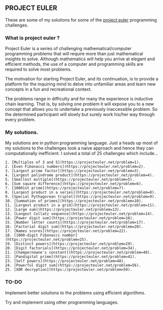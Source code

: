 ## PROJECT EULER

These are some of my solutions for some of the [project euler](https://projecteuler.net/) programming challenges.

### What is project euler ?

Project Euler is a series of challenging mathematical/computer programming problems that will require more than just mathematical insights to solve. Although mathematics will help you arrive at elegant and efficient methods, the use of a computer and programming skills are required to solve most problems.

The motivation for starting Project Euler, and its continuation, is to provide a platform for the inquiring mind to delve into unfamiliar areas and learn new concepts in a fun and recreational context.

The problems range in difficulty and for many the experience is inductive chain learning. That is, by solving one problem it will expose you to a new concept that allows you to undertake a previously inaccessible problem. So the determined participant will slowly but surely work his/her way through every problem.

### My solutions.

My solutions are in python programming language. Just a heads up most of my solutions to the challenges took a naive approach and hence they can computationally inefficient. I solved a total of 25 challenges which include...

    1. [Multiples of 3 and 5](https://projecteuler.net/problem=1).
    2. [Even Fibonacci numbers](https://projecteuler.net/problem=2).
    3. [Largest prime factor](https://projecteuler.net/problem=3).
    4. [Largest palindrome product](https://projecteuler.net/problem=4).
    5. [Smallest multiple](https://projecteuler.net/problem=5).
    6. [Sum square difference](https://projecteuler.net/problem=6).
    7. [10001st prime](https://projecteuler.net/problem=7). 
    8. [Largest product in a series](https://projecteuler.net/problem=8).
    9. [Special Pythagorean triplet](https://projecteuler.net/problem=9).
    10. [Summation of primes](https://projecteuler.net/problem=10).
    11. [Largest product in a grid](https://projecteuler.net/problem=11).
    12. [Large sum](https://projecteuler.net/problem=13).
    13. [Longest Collatz sequence](https://projecteuler.net/problem=14).
    14. [Power digit sum](https://projecteuler.net/problem=16).
    15. [Number letter counts](https://projecteuler.net/problem=17).
    16. [Factorial digit sum](https://projecteuler.net/problem=20).
    17. [Names scores](https://projecteuler.net/problem=22).
    18. [1000-digit Fibonacci number](https://projecteuler.net/problem=25).
    19. [Distinct powers](https://projecteuler.net/problem=29).
    20. [Digit factorials](https://projecteuler.net/problem=34).
    21. [Champernowne's constant](https://projecteuler.net/problem=40).
    22. [Pandigital prime](https://projecteuler.net/problem=41).
    23. [Self powers](https://projecteuler.net/problem=48).
    24. [Powerful digit sum](https://projecteuler.net/problem=56).
    25. [XOR decryption](https://projecteuler.net/problem=59).


### TO-DO

Implement better solutions to the problems using efficient algorithms.

Try and implement using other programming languages.

































